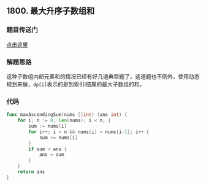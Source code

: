 ## 1800. 最大升序子数组和

### 题目传送门

[点击这里](https://leetcode.cn/problems/maximum-ascending-subarray-sum/)

### 解题思路

这种子数组内部元素和的情况已经有好几道典型题了，这道题也不例外，使用动态规划来做，`dp[i]`表示的是到索引i结尾的最大子数组的和。

### 代码

```go
func maxAscendingSum(nums []int) (ans int) {
    for i, n := 0, len(nums); i < n; {
        sum := nums[i]
        for i++; i < n && nums[i] > nums[i-1]; i++ {
            sum += nums[i]
        }
        if sum > ans {
            ans = sum
        }
    }
    return ans
}
```
